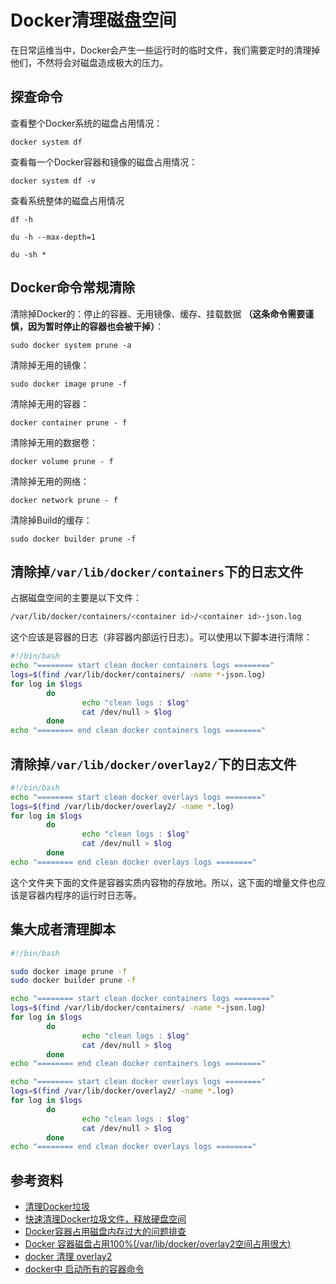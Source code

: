 # Docker清理磁盘空间

在日常运维当中，Docker会产生一些运行时的临时文件，我们需要定时的清理掉他们，不然将会对磁盘造成极大的压力。

## 探查命令

查看整个Docker系统的磁盘占用情况：

```shell
docker system df
```

查看每一个Docker容器和镜像的磁盘占用情况：

```shell
docker system df -v
```

查看系统整体的磁盘占用情况

```shell
df -h
```

```shell
du -h --max-depth=1
```

```shell
du -sh *
```

## Docker命令常规清除

清除掉Docker的：停止的容器、无用镜像、缓存、挂载数据 **（这条命令需要谨慎，因为暂时停止的容器也会被干掉）**：

```shell
sudo docker system prune -a
```

清除掉无用的镜像：

```shell
sudo docker image prune -f
```

清除掉无用的容器：

```shell
docker container prune - f
```

清除掉无用的数据卷：

```shell
docker volume prune - f
```

清除掉无用的网络：

```shell
docker network prune - f
```

清除掉Build的缓存：

```shell
sudo docker builder prune -f
```

## 清除掉`/var/lib/docker/containers`下的日志文件

占据磁盘空间的主要是以下文件：

```bash
/var/lib/docker/containers/<container id>/<container id>-json.log
```

这个应该是容器的日志（非容器内部运行日志）。可以使用以下脚本进行清除：

```bash
#!/bin/bash
echo "======== start clean docker containers logs ========"
logs=$(find /var/lib/docker/containers/ -name *-json.log)
for log in $logs
        do
                echo "clean logs : $log"
                cat /dev/null > $log
        done
echo "======== end clean docker containers logs ========"
```

## 清除掉`/var/lib/docker/overlay2/`下的日志文件

```bash
#!/bin/bash
echo "======== start clean docker overlays logs ========"
logs=$(find /var/lib/docker/overlay2/ -name *.log)
for log in $logs
        do
                echo "clean logs : $log"
                cat /dev/null > $log
        done
echo "======== end clean docker overlays logs ========"
```

这个文件夹下面的文件是容器实质内容物的存放地。所以，这下面的增量文件也应该是容器内程序的运行时日志等。

## 集大成者清理脚本

```bash
#!/bin/bash

sudo docker image prune -f
sudo docker builder prune -f

echo "======== start clean docker containers logs ========"
logs=$(find /var/lib/docker/containers/ -name *-json.log)
for log in $logs
        do
                echo "clean logs : $log"
                cat /dev/null > $log
        done
echo "======== end clean docker containers logs ========"

echo "======== start clean docker overlays logs ========"
logs=$(find /var/lib/docker/overlay2/ -name *.log)
for log in $logs
        do
                echo "clean logs : $log"
                cat /dev/null > $log
        done
echo "======== end clean docker overlays logs ========"
```

## 参考资料

- [清理Docker垃圾](https://www.cnblogs.com/lvzhenjiang/p/15145393.html)
- [快速清理Docker垃圾文件，释放硬盘空间](https://cloud.tencent.com/developer/article/1834792)
- [Docker容器占用磁盘内存过大的问题排查](https://hhbbz.github.io/2018/03/28/Docker%E5%AE%B9%E5%99%A8%E5%8D%A0%E7%94%A8%E7%A3%81%E7%9B%98%E5%86%85%E5%AD%98%E8%BF%87%E5%A4%A7%E7%9A%84%E9%97%AE%E9%A2%98%E6%8E%92%E6%9F%A5/)
- [Docker 容器磁盘占用100%(/var/lib/docker/overlay2空间占用很大)](https://blog.csdn.net/weixin_41945228/article/details/104331479)
- [docker 清理 overlay2](https://juejin.cn/s/docker%20%E6%B8%85%E7%90%86%20overlay2)
- [docker中 启动所有的容器命令](https://blog.51cto.com/zxx287856774/1665264)
